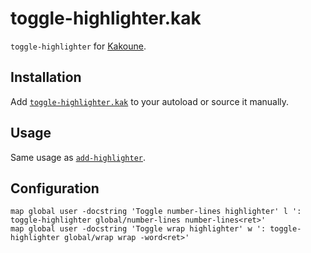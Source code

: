 # toggle-highlighter.kak

`toggle-highlighter` for [Kakoune].

## Installation

Add [`toggle-highlighter.kak`](rc/toggle-highlighter.kak) to your autoload or source it manually.

## Usage

Same usage as [`add-highlighter`].

## Configuration

``` kak
map global user -docstring 'Toggle number-lines highlighter' l ': toggle-highlighter global/number-lines number-lines<ret>'
map global user -docstring 'Toggle wrap highlighter' w ': toggle-highlighter global/wrap wrap -word<ret>'
```

[Kakoune]: https://kakoune.org
[`add-highlighter`]: https://github.com/mawww/kakoune/blob/master/doc/pages/highlighters.asciidoc
